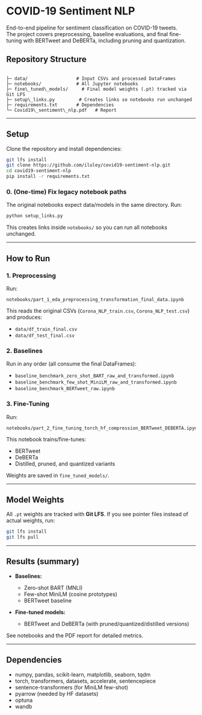 # COVID-19 Sentiment NLP

End-to-end pipeline for sentiment classification on COVID-19 tweets.  
The project covers preprocessing, baseline evaluations, and final fine-tuning with BERTweet and DeBERTa, including pruning and quantization.


##  Repository Structure
```

├─ data/                  # Input CSVs and processed DataFrames
├─ notebooks/             # All Jupyter notebooks
├─ fine\_tuned\_models/     # Final model weights (.pt) tracked via Git LFS
├─ setup\_links.py         # Creates links so notebooks run unchanged
├─ requirements.txt       # Dependencies
└─ Covid19\_sentiment\_nlp.pdf   # Report

````

---

##  Setup

Clone the repository and install dependencies:

```bash
git lfs install
git clone https://github.com/iluley/covid19-sentiment-nlp.git
cd covid19-sentiment-nlp
pip install -r requirements.txt
````

### 0. (One-time) Fix legacy notebook paths

The original notebooks expect data/models in the same directory. Run:

```bash
python setup_links.py
```

This creates links inside `notebooks/` so you can run all notebooks unchanged.

---

##  How to Run

### 1. Preprocessing

Run:

```
notebooks/part_1_eda_preprocessing_transformation_final_data.ipynb
```

This reads the original CSVs (`Corona_NLP_train.csv`, `Corona_NLP_test.csv`) and produces:

* `data/df_train_final.csv`
* `data/df_test_final.csv`

### 2. Baselines

Run in any order (all consume the final DataFrames):

* `baseline_benchmark_zero_shot_BART_raw_and_transformed.ipynb`
* `baseline_benchmark_few_shot_MiniLM_raw_and_transformed.ipynb`
* `baseline_benchmark_BERTweet_raw.ipynb`

### 3. Fine-Tuning

Run:

```
notebooks/part_2_fine_tuning_torch_hf_compression_BERTweet_DEBERTA.ipynb
```

This notebook trains/fine-tunes:

* BERTweet
* DeBERTa
* Distilled, pruned, and quantized variants

Weights are saved in `fine_tuned_models/`.

---

##  Model Weights

All `.pt` weights are tracked with **Git LFS**.
If you see pointer files instead of actual weights, run:

```bash
git lfs install
git lfs pull
```

---

##  Results (summary)

* **Baselines:**

  * Zero-shot BART (MNLI)
  * Few-shot MiniLM (cosine prototypes)
  * BERTweet baseline

* **Fine-tuned models:**

  * BERTweet and DeBERTa (with pruned/quantized/distilled versions)

See notebooks and the PDF report for detailed metrics.

---

##  Dependencies

* numpy, pandas, scikit-learn, matplotlib, seaborn, tqdm
* torch, transformers, datasets, accelerate, sentencepiece
* sentence-transformers (for MiniLM few-shot)
* pyarrow (needed by HF datasets)
* optuna
* wandb
